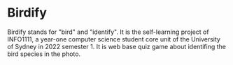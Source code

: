 # Birdify

Birdify stands for "bird" and "identify". It is the self-learning project 
of INFO1111, a year-one computer science student core unit of the 
University of Sydney in 2022 semester 1. It is web base quiz game about 
identifing the bird species in the photo.
